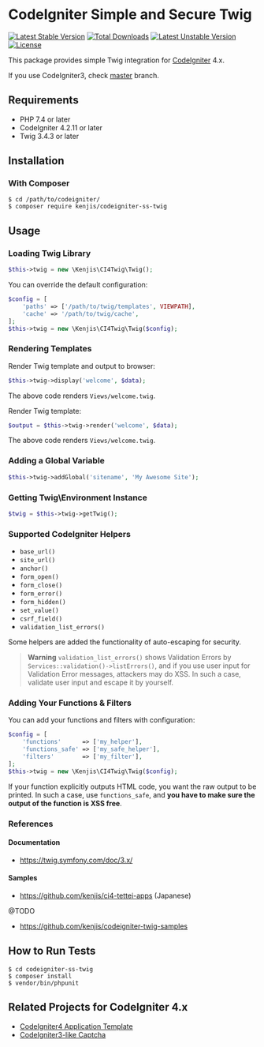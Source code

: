 # CodeIgniter Simple and Secure Twig

[![Latest Stable Version](https://poser.pugx.org/kenjis/codeigniter-ss-twig/v/stable)](https://packagist.org/packages/kenjis/codeigniter-ss-twig) [![Total Downloads](https://poser.pugx.org/kenjis/codeigniter-ss-twig/downloads)](https://packagist.org/packages/kenjis/codeigniter-ss-twig) [![Latest Unstable Version](https://poser.pugx.org/kenjis/codeigniter-ss-twig/v/unstable)](https://packagist.org/packages/kenjis/codeigniter-ss-twig) [![License](https://poser.pugx.org/kenjis/codeigniter-ss-twig/license)](https://packagist.org/packages/kenjis/codeigniter-ss-twig)

This package provides simple Twig integration for [CodeIgniter](https://github.com/codeigniter4/CodeIgniter4) 4.x.

If you use CodeIgniter3, check [master](https://github.com/kenjis/codeigniter-ss-twig/tree/master) branch.

## Requirements

* PHP 7.4 or later
* CodeIgniter 4.2.11 or later
* Twig 3.4.3 or later

## Installation

### With Composer

~~~
$ cd /path/to/codeigniter/
$ composer require kenjis/codeigniter-ss-twig
~~~

## Usage

### Loading Twig Library

~~~php
$this->twig = new \Kenjis\CI4Twig\Twig();
~~~

You can override the default configuration:

~~~php
$config = [
    'paths' => ['/path/to/twig/templates', VIEWPATH],
    'cache' => '/path/to/twig/cache',
];
$this->twig = new \Kenjis\CI4Twig\Twig($config);
~~~

### Rendering Templates

Render Twig template and output to browser:

~~~php
$this->twig->display('welcome', $data);
~~~

The above code renders `Views/welcome.twig`.

Render Twig template:

~~~php
$output = $this->twig->render('welcome', $data);
~~~

The above code renders `Views/welcome.twig`.

### Adding a Global Variable

~~~php
$this->twig->addGlobal('sitename', 'My Awesome Site');
~~~

### Getting Twig\Environment Instance

~~~php
$twig = $this->twig->getTwig();
~~~

### Supported CodeIgniter Helpers

* `base_url()`
* `site_url()`
* `anchor()`
* `form_open()`
* `form_close()`
* `form_error()`
* `form_hidden()`
* `set_value()`
* `csrf_field()`
* `validation_list_errors()`

Some helpers are added the functionality of auto-escaping for security.

> **Warning**
> `validation_list_errors()` shows Validation Errors by `Services::validation()->listErrors()`,
> and if you use user input for Validation Error messages, attackers may do XSS.
> In such a case, validate user input and escape it by yourself.

### Adding Your Functions & Filters

You can add your functions and filters with configuration:

~~~php
$config = [
    'functions'      => ['my_helper'],
    'functions_safe' => ['my_safe_helper'],
    'filters'        => ['my_filter'],
];
$this->twig = new \Kenjis\CI4Twig\Twig($config);
~~~

If your function explicitly outputs HTML code, you want the raw output to be printed.
In such a case, use `functions_safe`, and **you have to make sure the output of
the function is XSS free**.

### References

#### Documentation

* https://twig.symfony.com/doc/3.x/

#### Samples

* https://github.com/kenjis/ci4-tettei-apps (Japanese)

@TODO

* https://github.com/kenjis/codeigniter-twig-samples

## How to Run Tests

~~~
$ cd codeigniter-ss-twig
$ composer install
$ vendor/bin/phpunit
~~~

## Related Projects for CodeIgniter 4.x

- [CodeIgniter4 Application Template](https://github.com/kenjis/ci4-app-template)
- [CodeIgniter3-like Captcha](https://github.com/kenjis/ci3-like-captcha)
